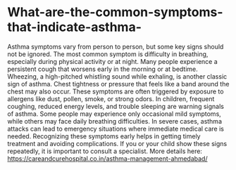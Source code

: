 # What-are-the-common-symptoms-that-indicate-asthma-

Asthma symptoms vary from person to person, but some key signs should not be ignored. The most common symptom is difficulty in breathing, especially during physical activity or at night. Many people experience a persistent cough that worsens early in the morning or at bedtime. Wheezing, a high-pitched whistling sound while exhaling, is another classic sign of asthma. Chest tightness or pressure that feels like a band around the chest may also occur. These symptoms are often triggered by exposure to allergens like dust, pollen, smoke, or strong odors. In children, frequent coughing, reduced energy levels, and trouble sleeping are warning signals of asthma. Some people may experience only occasional mild symptoms, while others may face daily breathing difficulties. In severe cases, asthma attacks can lead to emergency situations where immediate medical care is needed. Recognizing these symptoms early helps in getting timely treatment and avoiding complications. If you or your child show these signs repeatedly, it is important to consult a specialist. More details here: https://careandcurehospital.co.in/asthma-management-ahmedabad/
